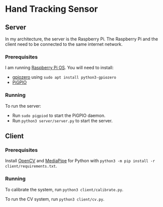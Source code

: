 # Hand Tracking Sensor

## Server

In my architecture, the server is the Raspberry Pi. The Raspberry Pi and the client need to be connected to the same
internet network.

### Prerequisites

I am running [Raspberry Pi OS](https://www.raspberrypi.com/software/). You will need to install:

- [gpiozero](https://gpiozero.readthedocs.io/en/stable/installing.html) using `sudo apt install python3-gpiozero`
- [PiGPIO](https://abyz.me.uk/rpi/pigpio/)

### Running

To run the server:

- Run `sudo pigpiod` to start the PiGPIO daemon.
- Run `python3 server/server.py` to start the server.

## Client

### Prerequisites

Install [OpenCV](https://opencv.org/) and [MediaPipe](https://developers.google.com/mediapipe) for Python with
`python3 -m pip install -r client/requirements.txt`.

### Running

To calibrate the system, run `python3 client/calibrate.py`.

To run the CV system, run `python3 client/cv.py`.
